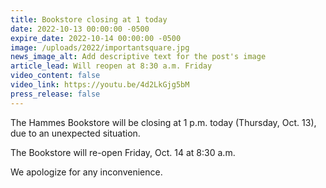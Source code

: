 ```yaml
---
title: Bookstore closing at 1 today
date: 2022-10-13 00:00:00 -0500
expire_date: 2022-10-14 00:00:00 -0500
image: /uploads/2022/importantsquare.jpg
news_image_alt: Add descriptive text for the post's image
article_lead: Will reopen at 8:30 a.m. Friday
video_content: false
video_link: https://youtu.be/4d2LkGjg5bM
press_release: false
---
```

The Hammes Bookstore will be closing at 1 p.m. today (Thursday, Oct. 13), due to an unexpected situation.

The Bookstore will re-open Friday, Oct. 14 at 8:30 a.m.

We apologize for any inconvenience.